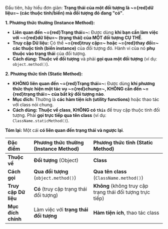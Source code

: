  

Đầu tiên, hãy hiểu đơn giản: **Trạng thái của một đối tượng là ~={red}dữ liệu=~ (các thuộc tính/biến) mà đối tượng đó đang "có"**.

 
**1. Phương thức thường (Instance Method):**

- **Liên quan đến ~={red}Trạng thái=~:** Được dùng **khi bạn cần làm việc với ~={red}dữ liệu=~ (trạng thái) của MỘT đối tượng CỤ THỂ**.
- **Truy cập Dữ liệu:** Có thể **~={red}truy cập=~ hoặc ~={red}thay đổi=~ các thuộc tính (biến instance)** của đối tượng đó. Hành vi của nó **phụ thuộc vào trạng thái** của đối tượng.
- **Cách dùng:** **Thuộc về đối tượng** và phải **gọi qua một đối tượng** (ví dụ: `object.method()`).

**2. Phương thức tĩnh (Static Method):**

- **KHÔNG liên quan đến ~={red}Trạng thái=~:** Được dùng **khi phương thức thực hiện một tác vụ ~={red}chung=~, KHÔNG cần đến ~={red}trạng thái=~ của bất kỳ đối tượng nào**.
- **Mục đích:** Thường là **các hàm tiện ích (utility functions)** hoặc thao tác với class nói chung.
- **Cách dùng:** **Thuộc về class**, **KHÔNG có `this`** để truy cập thuộc tính đối tượng. Phải **gọi trực tiếp qua tên class** (ví dụ: `ClassName.staticMethod()`).

**Tóm lại:** Một cái **có liên quan đến trạng thái và ngược lại**.

 

|Đặc điểm|Phương thức thường (Instance Method)|Phương thức tĩnh (Static Method)|
|:--|:--|:--|
|**Thuộc về**|**Đối tượng** (Object)|**Class**|
|**Cách gọi**|**Qua đối tượng** (`object.method()`)|**Qua tên class** (`ClassName.method()`)|
|**Truy cập Dữ liệu**|**Có** (truy cập trạng thái đối tượng)|**Không** (không truy cập trạng thái đối tượng trực tiếp)|
|**Mục đích chính**|Làm việc với **trạng thái đối tượng**|**Hàm tiện ích**, thao tác class|
 